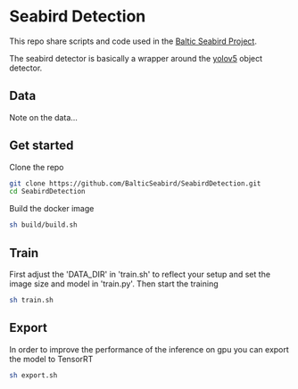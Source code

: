 # Seabird Detection
This repo share scripts and code used in the [Baltic Seabird Project](http://www.balticseabird.com/).

The seabird detector is basically a wrapper around the [yolov5](https://github.com/ultralytics/yolov5) object detector.  

## Data
Note on the data...

## Get started
Clone the repo
```bash
git clone https://github.com/BalticSeabird/SeabirdDetection.git
cd SeabirdDetection
```
Build the docker image
```bash
sh build/build.sh
```

## Train
First adjust the 'DATA_DIR' in 'train.sh' to reflect your setup and set the image size and model in 'train.py'. Then start the training
```bash
sh train.sh
```

## Export
In order to improve the performance of the inference on gpu you can export the model to TensorRT
```bash
sh export.sh
```